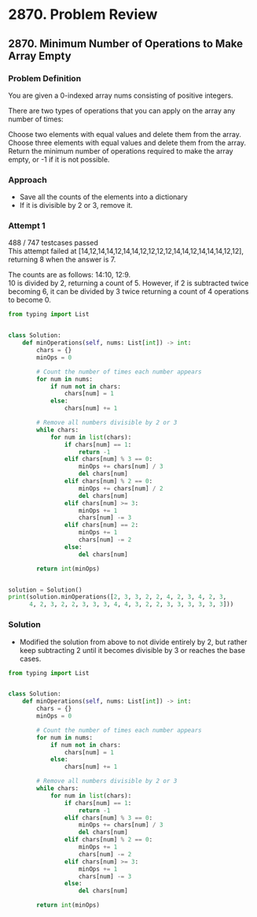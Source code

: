 # 2870. Problem Review

## 2870. Minimum Number of Operations to Make Array Empty

### Problem Definition
You are given a 0-indexed array nums consisting of positive integers.

There are two types of operations that you can apply on the array any number of times:

Choose two elements with equal values and delete them from the array.
Choose three elements with equal values and delete them from the array.
Return the minimum number of operations required to make the array empty, or -1 if it is not possible.

### Approach
- Save all the counts of the elements into a dictionary
- If it is divisible by 2 or 3, remove it.

### Attempt 1
488 / 747 testcases passed <br>
This attempt failed at [14,12,14,14,12,14,14,12,12,12,12,14,14,12,14,14,14,12,12], returning 8 when the answer is 7.

The counts are as follows: 14:10, 12:9. <br>
10 is divided by 2, returning a count of 5. However, if 2 is subtracted twice becoming 6, it can be divided by 3 twice returning a count of 4 operations to become 0.


```python
from typing import List


class Solution:
    def minOperations(self, nums: List[int]) -> int:
        chars = {}
        minOps = 0

        # Count the number of times each number appears
        for num in nums:
            if num not in chars:
                chars[num] = 1
            else:
                chars[num] += 1

        # Remove all numbers divisible by 2 or 3
        while chars:
            for num in list(chars):
                if chars[num] == 1:
                    return -1
                elif chars[num] % 3 == 0:
                    minOps += chars[num] / 3
                    del chars[num]
                elif chars[num] % 2 == 0:
                    minOps += chars[num] / 2
                    del chars[num]
                elif chars[num] >= 3:
                    minOps += 1
                    chars[num] -= 3
                elif chars[num] == 2:
                    minOps += 1
                    chars[num] -= 2
                else:
                    del chars[num]

        return int(minOps)


solution = Solution()
print(solution.minOperations([2, 3, 3, 2, 2, 4, 2, 3, 4, 2, 3,
      4, 2, 3, 2, 2, 3, 3, 3, 4, 4, 3, 2, 2, 3, 3, 3, 3, 3, 3]))

```

### Solution
- Modified the solution from above to not divide entirely by 2, but rather keep subtracting 2 until it becomes divisible by 3 or reaches the base cases.

```python
from typing import List


class Solution:
    def minOperations(self, nums: List[int]) -> int:
        chars = {}
        minOps = 0

        # Count the number of times each number appears
        for num in nums:
            if num not in chars:
                chars[num] = 1
            else:
                chars[num] += 1

        # Remove all numbers divisible by 2 or 3
        while chars:
            for num in list(chars):
                if chars[num] == 1:
                    return -1
                elif chars[num] % 3 == 0:
                    minOps += chars[num] / 3
                    del chars[num]
                elif chars[num] % 2 == 0:
                    minOps += 1
                    chars[num] -= 2
                elif chars[num] >= 3:
                    minOps += 1
                    chars[num] -= 3
                else:
                    del chars[num]

        return int(minOps)
